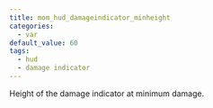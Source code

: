 ```yaml
---
title: mom_hud_damageindicator_minheight
categories:
  - var
default_value: 60
tags:
  - hud
  - damage indicator
---
```


Height of the damage indicator at minimum damage.
